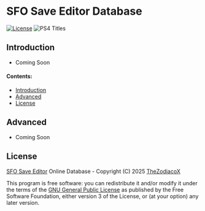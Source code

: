 # SFO Save Editor Database

[![License][img_license]][app_license]
![PS4 Titles](https://img.shields.io/github/directory-file-count/bucanero/apollo-saves/PS4?label=PS4%20Games&type=dir)

## Introduction

- Coming Soon

#### Contents:

 - [Introduction](#introduction)
 - [Advanced](#advanced)
 - [License](#license)

## Advanced

- Coming Soon

## License


[SFO Save Editor](https://github.com/thezodiacox0/sfo-editor-database/) Online Database - Copyright (C) 2025 [TheZodiacoX](https://twitter.com/TheZodiaco_YT)

This program is free software: you can redistribute it and/or modify
it under the terms of the [GNU General Public License][app_license] as published by
the Free Software Foundation, either version 3 of the License, or
(at your option) any later version.

[app_license]: https://github.com/thezodiacox0/sfo-editor-database/blob/master/LICENSE
[img_license]: https://img.shields.io/github/license/bucanero/apollo-saves.svg?maxAge=2592000
